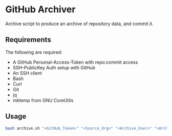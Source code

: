 # GitHub Archiver

Archive script to produce an archive of repository data, and commit it.

## Requirements

The following are required:

- A GitHub Personal-Access-Token with repo:commit access
- SSH-PublicKey Auth setup with GitHub
- An SSH client
- Bash
- Curl
- Git
- jq
- mktemp from GNU CoreUtils

## Usage

```bash
bash archive.sh "<GitHub_Token>" "<Source_Org>" "<Archive_User>" "<Archive_Repo>"
```
